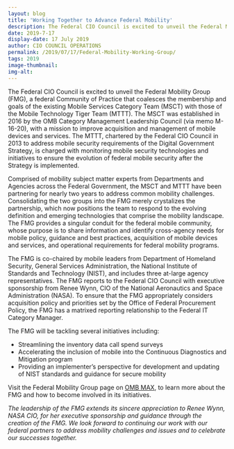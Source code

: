 ```yaml
---
layout: blog
title: 'Working Together to Advance Federal Mobility'
description: The Federal CIO Council is excited to unveil the Federal Mobility Group (FMG), a federal Community of Practice that coalesces the membership and goals of the existing Mobile Services Category Team (MSCT) with those of the Mobile Technology Tiger Team (MTTT).
date: 2019-7-17
display-date: 17 July 2019
author: CIO COUNCIL OPERATIONS
permalink: /2019/07/17/Federal-Mobility-Working-Group/
tags: 2019
image-thumbnail:
img-alt: 
---
```


The Federal CIO Council is excited to unveil the Federal Mobility Group (FMG), a federal Community of Practice that coalesces the membership and goals of the existing Mobile Services Category Team (MSCT) with those of the Mobile Technology Tiger Team (MTTT). The MSCT was established in 2016 by the OMB Category Management Leadership Council (via memo M-16-20), with a mission to improve acquisition and management of mobile devices and services. The MTTT, chartered by the Federal CIO Council in 2013 to address mobile security requirements of the Digital Government Strategy, is charged with monitoring mobile security technologies and initiatives to ensure the evolution of federal mobile security after the Strategy is implemented.

Comprised of mobility subject matter experts from Departments and Agencies across the Federal Government, the MSCT and MTTT have been partnering for nearly two years to address common mobility challenges. Consolidating the two groups into the FMG merely crystalizes the partnership, which now positions the team to respond to the evolving definition and emerging technologies that comprise the mobility landscape. The FMG provides a singular conduit for the federal mobile community, whose purpose is to share information and identify cross-agency needs for mobile policy, guidance and best practices, acquisition of mobile devices and services, and operational requirements for federal mobility programs.

The FMG is co-chaired by mobile leaders from Department of Homeland Security, General Services Administration, the National Institute of Standards and Technology (NIST), and includes three at-large agency representatives. The FMG reports to the Federal CIO Council with executive sponsorship from Renee Wynn, CIO of the National Aeronautics and Space Administration (NASA). To ensure that the FMG appropriately considers acquisition policy and priorities set by the Office of Federal Procurement Policy, the FMG has a matrixed reporting relationship to the Federal IT Category Manager.  

The FMG will be tackling several initiatives including:
* Streamlining the inventory data call spend surveys
* Accelerating the inclusion of mobile into the Continuous Diagnostics and Mitigation program
* Providing an implementer’s perspective for development and updating of NIST standards and guidance for secure mobility

Visit the Federal Mobility Group page on [OMB MAX](https://community.max.gov/pages/viewpage.action?pageId=1630801264), to learn more about the FMG and how to become involved in its initiatives.

*The leadership of the FMG extends its sincere appreciation to Renee Wynn, NASA CIO, for her executive sponsorship and guidance through the creation of the FMG. We look forward to continuing our work with our federal partners to address mobility challenges and issues and to celebrate our successes together.*
